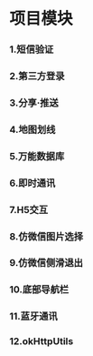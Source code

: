 # 项目模块
### 1.短信验证
### 2.第三方登录
### 3.分享·推送
### 4.地图划线
### 5.万能数据库
### 6.即时通讯
### 7.H5交互
### 8.仿微信图片选择
### 9.仿微信侧滑退出
### 10.底部导航栏
### 11.蓝牙通讯
### 12.okHttpUtils

